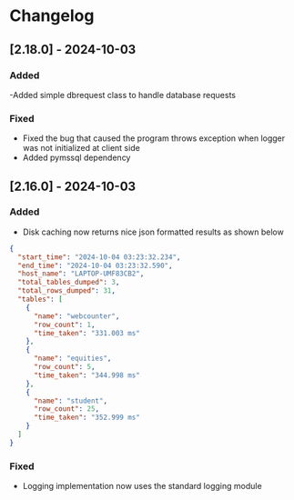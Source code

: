 # Changelog
## [2.18.0] - 2024-10-03
### Added
-Added simple dbrequest class to handle database requests
### Fixed
- Fixed the bug that caused the program throws exception when logger was not initialized at client side
- Added pymssql dependency


## [2.16.0] - 2024-10-03
### Added
- Disk caching now returns nice json formatted results as shown below
```json
{
  "start_time": "2024-10-04 03:23:32.234",
  "end_time": "2024-10-04 03:23:32.590",
  "host_name": "LAPTOP-UMF83CB2",
  "total_tables_dumped": 3,
  "total_rows_dumped": 31,
  "tables": [
    {
      "name": "webcounter",
      "row_count": 1,
      "time_taken": "331.003 ms"
    },
    {
      "name": "equities",
      "row_count": 5,
      "time_taken": "344.998 ms"
    },
    {
      "name": "student",
      "row_count": 25,
      "time_taken": "352.999 ms"
    }
  ]
}

```

### Fixed
- Logging implementation now uses the standard logging module


